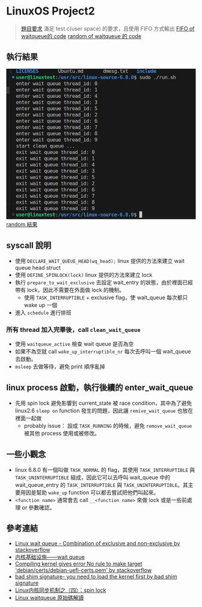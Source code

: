 # LinuxOS Project2 
> [題目要求](./Project_2.pdf)
> 滿足 test.c(user space) 的要求，且使用 FIFO 方式輸出
> [FIFO of waitqueue的 code](./kernel.c)
> [random of waitqueue 的 code](./kernel-random.c)
## 執行結果
![](./fifo.png) 
[random 結果](./random.png)
## syscall 說明
* 使用 `DECLARE_WAIT_QUEUE_HEAD(wq_head);` linux 提供的方法來建立 wait queue head struct
* 使用 `DEFINE_SPINLOCK(lock)` linux 提供的方法來建立 lock 
* 執行 `prepare_to_wait_exclusive` 去設定 wait_entry 的狀態，由於裡面已經帶有 lock，因此不需要在外面做 lock 的機制。
  * 使用 `TASK_INTERRUPTIBLE` + exclusive flag，使 wait_queue 每次都只 wake up 一個
* 進入 `schedule` 進行排班

### 所有 thread 加入完畢後，call `clean_wait_queue`
* 使用 `waitqueue_active` 檢查 wait queue 是否為空
* 如果不為空就 call `wake_up_interruptible_nr` 每次去呼叫一個 wait_queue 去啟動。
* `msleep` 去做等待，避免 print 順序亂掉

## linux process 啟動，執行後續的 enter_wait_queue
* 先用 spin lock 避免影響到 current_state 被 race condition，其中為了避免 linux2.6 `sleep on` function 發生的問題，因此讓 `remive_wait_queue` 也放在裡面一起做
  * probably issue： 設成 `TASK_RUNNING` 的時候，避免 `remove_wait_queue` 被其他 process 使用或被修改。

## 一些小觀念
* linux 6.8.0 有一個叫做 `TASK_NORMAL` 的 flag，其使用 `TASK_INTERRUPTIBLE` 與 `TASK_UNINTERRUPTIBLE` 組成，因此它可以去呼叫 wait_queue 中的 wait_queue_entry 的 `TASK_INTERRUPTIBLE` 與 `TASK_UNINTERRUPTIBLE`。其主要用因是幫助 `wake_up` function 可以都去嘗試把他們叫起來。
* `<function name>` 通常會去 call `__<function name>` 來做 lock 或是一些前處理 or 參數確認。

## 參考連結
* [Linux wait queue - Combination of exclusive and non-exclusive by stackoverflow ](https://stackoverflow.com/questions/39893500/linux-wait-queue-combination-of-exclusive-and-non-exclusive)
* [内核基础设施——wait queue](https://linux.laoqinren.net/kernel/wait-queue/)
* [Compiling kernel gives error No rule to make target 'debian/certs/debian-uefi-certs.pem' by stackoverflow](https://stackoverflow.com/questions/67670169/compiling-kernel-gives-error-no-rule-to-make-target-debian-certs-debian-uefi-ce)
* [bad shim signature- you need to load the kernel first by bad shim signature](https://forums.linuxmint.com/viewtopic.php?t=393337)
* [Linux内核同步机制之（四）：spin lock](http://www.wowotech.net/kernel_synchronization/spinlock.html)
* [Linux waitqueue 原始碼解讀](https://davidleitw.github.io/posts/linux_wake_queue1/)
